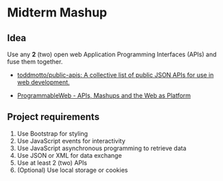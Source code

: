 # Midterm Mashup

## Idea

Use any **2** (two) open web Application Programming Interfaces (APIs) and fuse them together.

* [toddmotto/public-apis: A collective list of public JSON APIs for use in web development.](https://github.com/toddmotto/public-apis)

* [ProgrammableWeb - APIs, Mashups and the Web as Platform](https://www.programmableweb.com/)

## Project requirements

1. Use Bootstrap for styling
2. Use JavaScript events for interactivity
3. Use JavaScript asynchronous programming to retrieve data
4. Use JSON or XML for data exchange
5. Use at least 2 (two) APIs
6. (Optional) Use local storage or cookies
